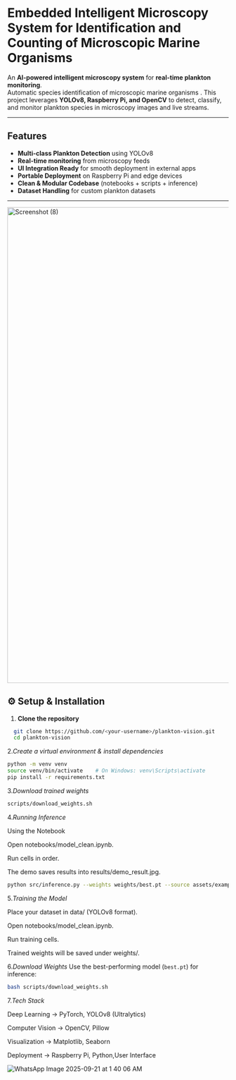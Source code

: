 # Embedded Intelligent Microscopy System for Identification and Counting of Microscopic Marine Organisms

An **AI-powered intelligent microscopy system** for **real-time plankton monitoring**.  
Automatic species identification of microscopic marine organisms . This project leverages **YOLOv8, Raspberry Pi, and OpenCV** to detect, classify, and monitor plankton species in microscopy images and live streams.

---

##  Features
-  **Multi-class Plankton Detection** using YOLOv8  
-  **Real-time monitoring** from microscopy feeds  
-  **UI Integration Ready** for smooth deployment in external apps  
-  **Portable Deployment** on Raspberry Pi and edge devices  
-  **Clean & Modular Codebase** (notebooks + scripts + inference)  
-  **Dataset Handling** for custom plankton datasets  

---

<img width="1920" height="1080" alt="Screenshot (8)" src="https://github.com/user-attachments/assets/70ac15aa-b106-4340-85f8-2542bd2d0be6" />


## ⚙️ Setup & Installation

1. **Clone the repository**
 ```bash
   git clone https://github.com/<your-username>/plankton-vision.git
   cd plankton-vision
```
2.*Create a virtual environment & install dependencies*
   ```bash
   python -m venv venv
   source venv/bin/activate    # On Windows: venv\Scripts\activate
   pip install -r requirements.txt
 ```
3.*Download trained weights*
   ```bash
   scripts/download_weights.sh
```
4.*Running Inference*

Using the Notebook

Open notebooks/model_clean.ipynb.

Run cells in order.

The demo saves results into results/demo_result.jpg.
  ```bash
python src/inference.py --weights weights/best.pt --source assets/example.jpg
```
5.*Training the Model*

Place your dataset in data/ (YOLOv8 format).

Open notebooks/model_clean.ipynb.

Run training cells.

Trained weights will be saved under weights/.

6.*Download Weights*
Use the best-performing model (`best.pt`) for inference:

```bash
bash scripts/download_weights.sh
```

7.*Tech Stack*

Deep Learning → PyTorch, YOLOv8 (Ultralytics)

Computer Vision → OpenCV, Pillow

Visualization → Matplotlib, Seaborn

Deployment → Raspberry Pi, Python,User Interface

![WhatsApp Image 2025-09-21 at 1 40 06 AM](https://github.com/user-attachments/assets/2cceff9d-120d-4193-93d3-bd20a5ced9dd)


